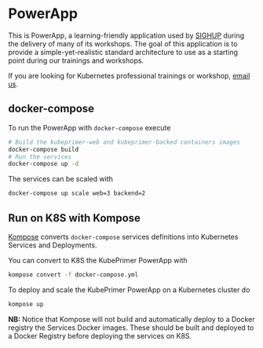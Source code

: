 # PowerApp

This is PowerApp, a learning-friendly application used by [SIGHUP](https://sighup.io) during the delivery of many of its workshops. The goal of this application is to provide a simple-yet-realistic standard architecture to use as a starting point during our trainings and workshops.

If you are looking for Kubernetes professional trainings or workshop, [email us](mailto:training@sighup.io).

## docker-compose

To run the PowerApp with `docker-compose` execute

```bash
# Build the kubeprimer-web and kubeprimer-backed containers images
docker-compose build
# Run the services
docker-compose up -d
```

The services can be scaled with

```bash
docker-compose up scale web=3 backend=2
```

## Run on K8S with Kompose

[Kompose](https://github.com/kubernetes-incubator/kompose) converts `docker-compose` services definitions
into Kubernetes Services and Deployments.

You can convert to K8S the KubePrimer PowerApp with

```bash
kompose convert -f docker-compose.yml
```

To deploy and scale the KubePrimer PowerApp on a Kubernetes cluster do

```bash
kompose up
```

**NB:** Notice that Kompose will not build and automatically deploy to a Docker registry the Services Docker images.
        These should be built and deployed to a Docker Registry before deploying the services on K8S.
